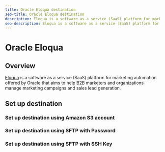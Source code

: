 ```yaml
---
title: Oracle Eloqua destination
seo-title: Oracle Eloqua destination
description: Eloqua is a software as a service (SaaS) platform for marketing automation offered by Oracle that aims to help B2B marketers and organizations manage marketing campaigns and sales lead generation.
seo-description: Eloqua is a software as a service (SaaS) platform for marketing automation offered by Oracle that aims to help B2B marketers and organizations manage marketing campaigns and sales lead generation.
---
```


# Oracle Eloqua

## Overview

[Eloqua](https://www.oracle.com/marketingcloud/products/marketing-automation/) is a software as a service (SaaS) platform for marketing automation offered by Oracle that aims to help B2B marketers and organizations manage marketing campaigns and sales lead generation.

## Set up destination

### Set up destination using Amazon S3 account

### Set up destination using SFTP with Password

### Set up destination using SFTP with SSH Key

